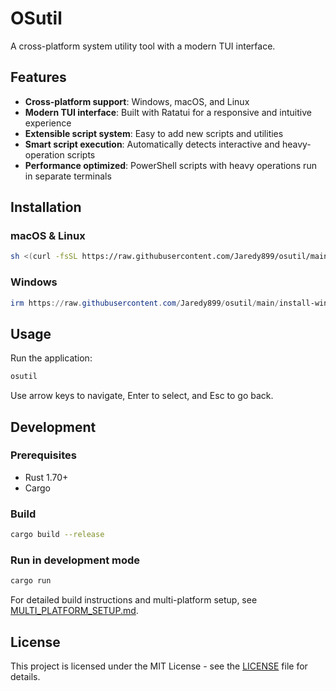 # OSutil

A cross-platform system utility tool with a modern TUI interface.

## Features

- **Cross-platform support**: Windows, macOS, and Linux
- **Modern TUI interface**: Built with Ratatui for a responsive and intuitive experience
- **Extensible script system**: Easy to add new scripts and utilities
- **Smart script execution**: Automatically detects interactive and heavy-operation scripts
- **Performance optimized**: PowerShell scripts with heavy operations run in separate terminals

## Installation

### macOS & Linux

```bash
sh <(curl -fsSL https://raw.githubusercontent.com/Jaredy899/osutil/main/install.sh)
```

### Windows

```powershell
irm https://raw.githubusercontent.com/Jaredy899/osutil/main/install-windows.ps1 | iex
```

## Usage

Run the application:

```bash
osutil
```

Use arrow keys to navigate, Enter to select, and Esc to go back.

## Development

### Prerequisites

- Rust 1.70+
- Cargo

### Build

```bash
cargo build --release
```

### Run in development mode

```bash
cargo run
```

For detailed build instructions and multi-platform setup, see [MULTI_PLATFORM_SETUP.md](MULTI_PLATFORM_SETUP.md).

## License

This project is licensed under the MIT License - see the [LICENSE](LICENSE) file for details.
